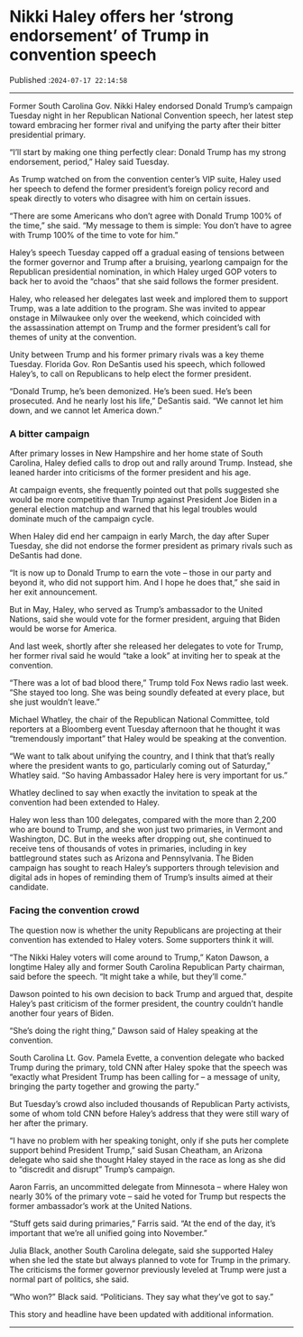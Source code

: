 # Nikki Haley offers her ‘strong endorsement’ of Trump in convention speech

Published :`2024-07-17 22:14:58`

---

Former South Carolina Gov. Nikki Haley endorsed Donald Trump’s campaign Tuesday night in her Republican National Convention speech, her latest step toward embracing her former rival and unifying the party after their bitter presidential primary.

“I’ll start by making one thing perfectly clear: Donald Trump has my strong endorsement, period,” Haley said Tuesday.

As Trump watched on from the convention center’s VIP suite, Haley used her speech to defend the former president’s foreign policy record and speak directly to voters who disagree with him on certain issues.

“There are some Americans who don’t agree with Donald Trump 100% of the time,” she said. “My message to them is simple: You don’t have to agree with Trump 100% of the time to vote for him.”

Haley’s speech Tuesday capped off a gradual easing of tensions between the former governor and Trump after a bruising, yearlong campaign for the Republican presidential nomination, in which Haley urged GOP voters to back her to avoid the “chaos” that she said follows the former president.

Haley, who released her delegates last week and implored them to support Trump, was a late addition to the program. She was invited to appear onstage in Milwaukee only over the weekend, which coincided with the assassination attempt on Trump and the former president’s call for themes of unity at the convention.

Unity between Trump and his former primary rivals was a key theme Tuesday. Florida Gov. Ron DeSantis used his speech, which followed Haley’s, to call on Republicans to help elect the former president.

“Donald Trump, he’s been demonized. He’s been sued. He’s been prosecuted. And he nearly lost his life,” DeSantis said. “We cannot let him down, and we cannot let America down.”

### A bitter campaign

After primary losses in New Hampshire and her home state of South Carolina, Haley defied calls to drop out and rally around Trump. Instead, she leaned harder into criticisms of the former president and his age.

At campaign events, she frequently pointed out that polls suggested she would be more competitive than Trump against President Joe Biden in a general election matchup and warned that his legal troubles would dominate much of the campaign cycle.

When Haley did end her campaign in early March, the day after Super Tuesday, she did not endorse the former president as primary rivals such as DeSantis had done.

“It is now up to Donald Trump to earn the vote – those in our party and beyond it, who did not support him. And I hope he does that,” she said in her exit announcement.

But in May, Haley, who served as Trump’s ambassador to the United Nations, said she would vote for the former president, arguing that Biden would be worse for America.

And last week, shortly after she released her delegates to vote for Trump, her former rival said he would “take a look” at inviting her to speak at the convention.

“There was a lot of bad blood there,” Trump told Fox News radio last week. “She stayed too long. She was being soundly defeated at every place, but she just wouldn’t leave.”

Michael Whatley, the chair of the Republican National Committee, told reporters at a Bloomberg event Tuesday afternoon that he thought it was “tremendously important” that Haley would be speaking at the convention.

“We want to talk about unifying the country, and I think that that’s really where the president wants to go, particularly coming out of Saturday,” Whatley said. “So having Ambassador Haley here is very important for us.”

Whatley declined to say when exactly the invitation to speak at the convention had been extended to Haley.

Haley won less than 100 delegates, compared with the more than 2,200 who are bound to Trump, and she won just two primaries, in Vermont and Washington, DC. But in the weeks after dropping out, she continued to receive tens of thousands of votes in primaries, including in key battleground states such as Arizona and Pennsylvania. The Biden campaign has sought to reach Haley’s supporters through television and digital ads in hopes of reminding them of Trump’s insults aimed at their candidate.

### Facing the convention crowd

The question now is whether the unity Republicans are projecting at their convention has extended to Haley voters. Some supporters think it will.

“The Nikki Haley voters will come around to Trump,” Katon Dawson, a longtime Haley ally and former South Carolina Republican Party chairman, said before the speech. “It might take a while, but they’ll come.”

Dawson pointed to his own decision to back Trump and argued that, despite Haley’s past criticism of the former president, the country couldn’t handle another four years of Biden.

“She’s doing the right thing,” Dawson said of Haley speaking at the convention.

South Carolina Lt. Gov. Pamela Evette, a convention delegate who backed Trump during the primary, told CNN after Haley spoke that the speech was “exactly what President Trump has been calling for – a message of unity, bringing the party together and growing the party.”

But Tuesday’s crowd also included thousands of Republican Party activists, some of whom told CNN before Haley’s address that they were still wary of her after the primary.

“I have no problem with her speaking tonight, only if she puts her complete support behind President Trump,” said Susan Cheatham, an Arizona delegate who said she thought Haley stayed in the race as long as she did to “discredit and disrupt” Trump’s campaign.

Aaron Farris, an uncommitted delegate from Minnesota – where Haley won nearly 30% of the primary vote – said he voted for Trump but respects the former ambassador’s work at the United Nations.

“Stuff gets said during primaries,” Farris said. “At the end of the day, it’s important that we’re all unified going into November.”

Julia Black, another South Carolina delegate, said she supported Haley when she led the state but always planned to vote for Trump in the primary. The criticisms the former governor previously leveled at Trump were just a normal part of politics, she said.

“Who won?” Black said. “Politicians. They say what they’ve got to say.”

This story and headline have been updated with additional information.

---

